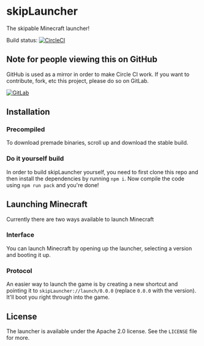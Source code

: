 # skipLauncher

The skipable Minecraft launcher!

Build status: [![CircleCI](https://circleci.com/gh/JoLoZ/skipLauncher/tree/main.svg?style=svg)](https://circleci.com/gh/JoLoZ/skipLauncher)

## Note for people viewing this on GitHub

GitHub is used as a mirror in order to make Circle CI work. If you want to contribute, fork, etc this project, please do so on GitLab.

[![GitLab](https://img.shields.io/static/v1?label=View+on&message=GitLab&color=FCA121&logo=gitlab&style=for-the-badge)](https://gitlab.com/joloz/skip-launcher)





## Installation

### Precompiled

To download premade binaries, scroll up and download the stable build.

### Do it yourself build

In order to build skipLauncher yourself, you need to first clone this repo and then install the dependencies by running `npm i`. Now compile the code using `npm run pack` and you're done!

## Launching Minecraft

Currently there are two ways available to launch Minecraft

### Interface

You can launch Minecraft by opening up the launcher, selecting a version and booting it up.

### Protocol

An easier way to launch the game is by creating a new shortcut and pointing it to `skipLauncher://launch/0.0.0` (replace `0.0.0` with the version). It'll boot you right through into the game.

## License

The launcher is available under the Apache 2.0 license. See the `LICENSE` file for more.
